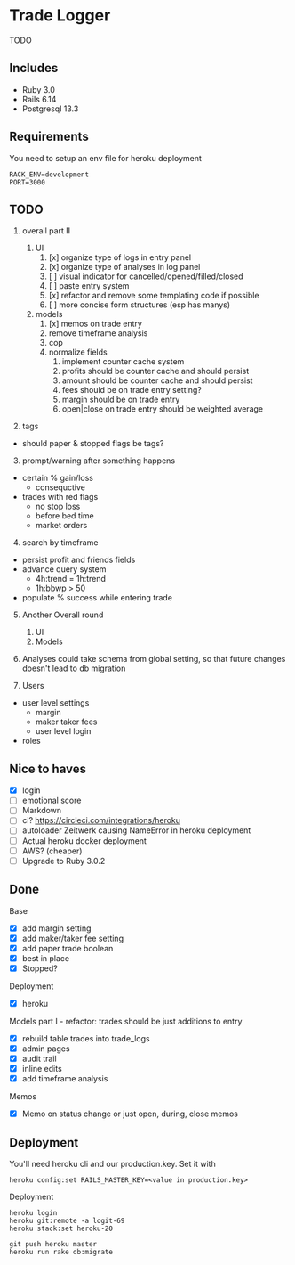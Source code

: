 # Trade Logger

TODO

## Includes

- Ruby 3.0
- Rails 6.14
- Postgresql 13.3

## Requirements

You need to setup an env file for heroku deployment

```
RACK_ENV=development
PORT=3000
```

## TODO

1. overall part II
   1. UI
      1. [x] organize type of logs in entry panel
      2. [x] organize type of analyses in log panel
      3. [ ] visual indicator for cancelled/opened/filled/closed
      4. [ ] paste entry system
      5. [x] refactor and remove some templating code if possible
      6. [ ] more concise form structures (esp has manys)
   2. models
      1. [x] memos on trade entry
      2. remove timeframe analysis
      3. cop
      4. normalize fields
         1. implement counter cache system
         2. profits should be counter cache and should persist
         3. amount should be counter cache and should persist
         4. fees should be on trade entry setting?
         5. margin should be on trade entry
         6. open|close on trade entry should be weighted average

2. tags
- should paper & stopped flags be tags?

3. prompt/warning after something happens
- certain % gain/loss
  - consequctive
- trades with red flags
  - no stop loss
  - before bed time
  - market orders

4. search by timeframe
- persist profit and friends fields
- advance query system
  - 4h:trend = 1h:trend
  - 1h:bbwp > 50
- populate % success while entering trade

5. Another Overall round
   1. UI
   2. Models
   
6. Analyses could take schema from global setting, so that future changes doesn't lead to db migration

7. Users
- user level settings
  - margin
  - maker taker fees
  - user level login
- roles

## Nice to haves
- [x] login
- [ ] emotional score
- [ ] Markdown
- [ ] ci? https://circleci.com/integrations/heroku
- [ ] autoloader Zeitwerk causing NameError in heroku deployment
- [ ] Actual heroku docker deployment 
- [ ] AWS? (cheaper)
- [ ] Upgrade to Ruby 3.0.2

## Done

Base
- [x] add margin setting
- [x] add maker/taker fee setting
- [x] add paper trade boolean
- [x] best in place
- [x] Stopped?

Deployment
- [x] heroku

Models part I - refactor: trades should be just additions to entry
- [x] rebuild table trades into trade_logs
- [x] admin pages
- [x] audit trail
- [x] inline edits
- [x] add timeframe analysis

Memos
- [x] Memo on status change or just open, during, close memos

## Deployment

You'll need heroku cli and our production.key. Set it with

```
heroku config:set RAILS_MASTER_KEY=<value in production.key>
```

Deployment

```
heroku login
heroku git:remote -a logit-69
heroku stack:set heroku-20

git push heroku master
heroku run rake db:migrate
```